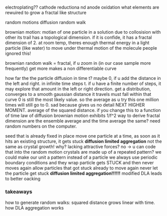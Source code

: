 electroplating?? cathode reductiona nd anode oxidation
what elements are rewuired to grow a fractal like structure

random motions
diffusion
random walk

brownian motion: motian of one particle in a solution due to collosision with other
	its trail has a topological dimension. if it is confide, it has a fractal dimension of 2. 
at room temp, theres enough thermal energy in a light particle (like water) to move under thermal motion of the molecule
	people ignored this!


brownian random walk = fractal, if u zoom in (in our case sample more frequently) get more 
makes a non differentiable curve

how far the the particle diffusion in time t?
	maybe 0, if u add the distance in the left and right. in infinite time steps t. 
	if u have a finite number of steps, it may explore that amount in the left or right direction. 
	get a distribution, converges to a smooth gaussian
		distance it travels must fall within that curve
	0 is still the most likely value. so the average as u try this one million times will still go to 0. 
		sad because gives us no detail
	NEXT HIGHER MOMENT. average of the squared distance. 
		if you change this to a function of time
		law of diffusion
brownian motion exhibits 1/f^2
	way to derive fractal dimension
are the ensemble average and the time average the same?
need random numbers on the computer. 


seed that is already fixed in place
move one particle at a time, as soon as it hits an existing structure, it gets stuck
**diffusion limited aggregation**
	not the same as crystal growth! why? 
		lacking attractive forces? no -> u can code that into the random motion
		crystals are made up of a repeated pattern? we could make our unit a pattern instead of a particle
		we always use periodic boundary conditions and they wrap
		particle gets STUCK and then never moves again
			allow particles that got stuck already to move again
			never let the particle get stuck
**diffusion limited aggregation!!!!!!**
	modified DLA leads to better oacking
### takeaways
how to generate random walks: squared distance grows linear with time. 
how DLA aggregation works
